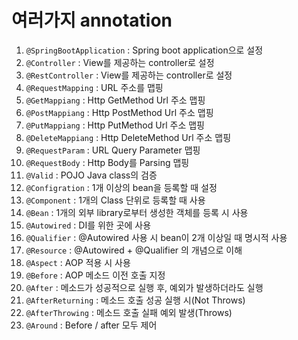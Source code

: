 # 여러가지 annotation

1. `@SpringBootApplication` : Spring boot application으로 설정
2. `@Controller` : View를 제공하는 controller로 설정
3. `@RestController` : View를 제공하는 controller로 설정
4. `@RequestMapping` : URL 주소를 맵핑
5. `@GetMappiang` : Http GetMethod Url 주소 맵핑
6. `@PostMappiang` : Http PostMethod Url 주소 맵핑
7. `@PutMappiang` : Http PutMethod Url 주소 맵핑
8. `@DeleteMappiang` : Http DeleteMethod Url 주소 맵핑
9. `@RequestParam` : URL Query Parameter 맵핑
10. `@RequestBody` : Http Body를 Parsing 맵핑
11. `@Valid` : POJO Java class의 검증
12. `@Configration` : 1개 이상의 bean을 등록할 때 설정
13. `@Component` : 1개의 Class 단위로 등록할 때 사용
14. `@Bean` : 1개의 외부 library로부터 생성한 객체를 등록 시 사용
15. `@Autowired` : DI를 위한 곳에 사용
16. `@Qualifier` : @Autowired 사용 시 bean이 2개 이상일 때 명시적 사용
17. `@Resource` : @Autowired + @Qualifier 의 개념으로 이해
18. `@Aspect` : AOP 적용 시 사용
19. `@Before` : AOP 메소드 이전 호출 지정
20. `@After` : 메소드가 성공적으로 실행 후, 예외가 발생하더라도 실행
21. `@AfterReturning` : 메소드 호출 성공 실행 시(Not Throws)
22. `@AfterThrowing` : 메소드 호출 실패 예외 발생(Throws)
23. `@Around` : Before / after  모두 제어

